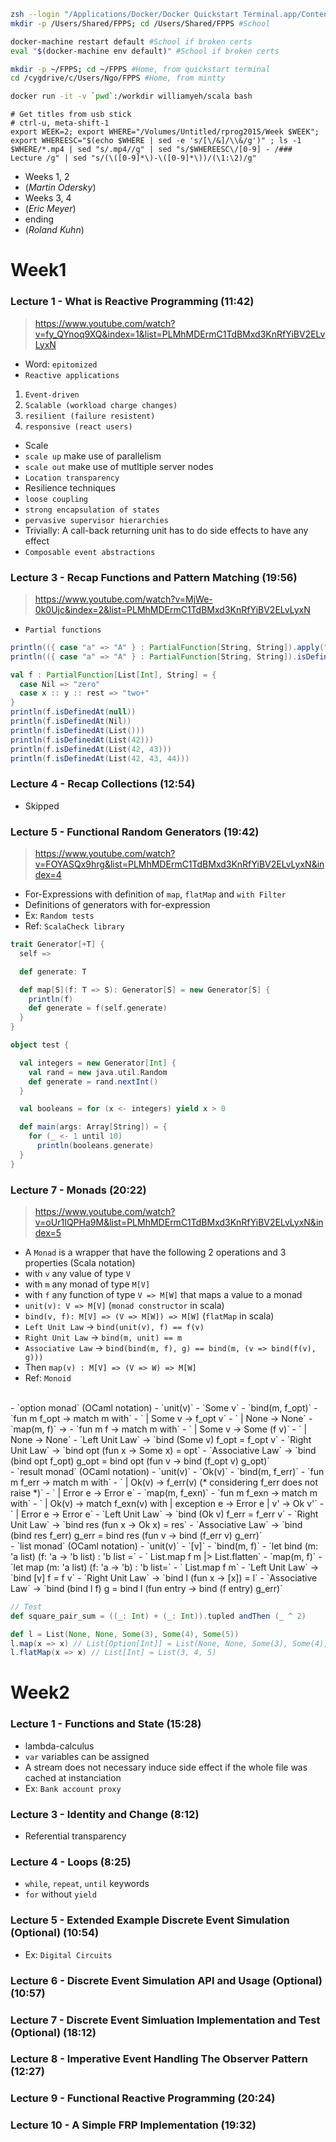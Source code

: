 <!-- *********************************************************************** -->
<!--                                                                         -->
<!--                                                      :::      ::::::::  -->
<!-- Principles_of_Reactive_Programming.md              :+:      :+:    :+:  -->
<!--                                                  +:+ +:+         +:+    -->
<!-- By: ngoguey <ngoguey@student.42.fr>            +#+  +:+       +#+       -->
<!--                                              +#+#+#+#+#+   +#+          -->
<!-- Created: 2016/07/25 08:32:25 by ngoguey           #+#    #+#            -->
<!-- Updated: 2016/07/26 11:51:17 by ngoguey          ###   ########.fr      -->
<!--                                                                         -->
<!-- *********************************************************************** -->

```sh
zsh --login "/Applications/Docker/Docker Quickstart Terminal.app/Contents/Resources/Scripts/start.sh" #School
mkdir -p /Users/Shared/FPPS; cd /Users/Shared/FPPS #School

docker-machine restart default #School if broken certs
eval "$(docker-machine env default)" #School if broken certs

mkdir -p ~/FPPS; cd ~/FPPS #Home, from quickstart terminal
cd /cygdrive/c/Users/Ngo/FPPS #Home, from mintty

docker run -it -v `pwd`:/workdir williamyeh/scala bash
```

```
# Get titles from usb stick
# ctrl-u, meta-shift-1
export WEEK=2; export WHERE="/Volumes/Untitled/rprog2015/Week $WEEK"; export WHEREESC="$(echo $WHERE | sed -e 's/[\/&]/\\&/g')" ; ls -1 $WHERE/*.mp4 | sed "s/.mp4//g" | sed "s/$WHEREESC\/[0-9] - /### Lecture /g" | sed "s/(\([0-9]*\)-\([0-9]*\))/(\1:\2)/g"
```

- Weeks 1, 2
 - (_Martin Odersky_)
- Weeks 3, 4
 - (_Eric Meyer_)
- ending
 - (_Roland Kuhn_)

# Week1

### Lecture 1 - What is Reactive Programming (11:42)
> https://www.youtube.com/watch?v=fy_QYnoq9XQ&index=1&list=PLMhMDErmC1TdBMxd3KnRfYiBV2ELvLyxN

- Word: `epitomized`
- `Reactive applications`
 1. `Event-driven`
 2. `Scalable (workload charge changes)`
 3. `resilient (failure resistent)`
 4. `responsive (react users)`
- Scale
 - `scale up` make use of parallelism
 - `scale out` make use of mutltiple server nodes
- `Location transparency`
- Resilience techniques
 - `loose coupling`
 - `strong encapsulation of states`
 - `pervasive supervisor hierarchies`
- Trivially: A call-back returning unit has to do side effects to have any effect
- `Composable event abstractions`


### Lecture 3 - Recap Functions and Pattern Matching (19:56)
> https://www.youtube.com/watch?v=MjWe-0k0Ujc&index=2&list=PLMhMDErmC1TdBMxd3KnRfYiBV2ELvLyxN

- `Partial functions`
```scala
println(({ case "a" => "A" } : PartialFunction[String, String]).apply("a"))
println(({ case "a" => "A" } : PartialFunction[String, String]).isDefinedAt("a"))

val f : PartialFunction[List[Int], String] = {
  case Nil => "zero"
  case x :: y :: rest => "two+"
}
println(f.isDefinedAt(null))
println(f.isDefinedAt(Nil))
println(f.isDefinedAt(List()))
println(f.isDefinedAt(List(42)))
println(f.isDefinedAt(List(42, 43)))
println(f.isDefinedAt(List(42, 43, 44)))
```

### Lecture 4 - Recap Collections (12:54)
- Skipped

### Lecture 5 - Functional Random Generators (19:42)
> https://www.youtube.com/watch?v=FOYASQx9hrg&list=PLMhMDErmC1TdBMxd3KnRfYiBV2ELvLyxN&index=4

- For-Expressions with definition of `map`, `flatMap` and `with Filter`
- Definitions of generators with for-expression
- Ex: `Random tests`
- Ref: `ScalaCheck library`
```scala
trait Generator[+T] {
  self =>

  def generate: T

  def map[S](f: T => S): Generator[S] = new Generator[S] {
    println(f)
    def generate = f(self.generate)
  }
}

object test {

  val integers = new Generator[Int] {
    val rand = new java.util.Random
    def generate = rand.nextInt()
  }

  val booleans = for (x <- integers) yield x > 0

  def main(args: Array[String]) = {
    for (_ <- 1 until 10)
      println(booleans.generate)
  }
}
```

### Lecture 7 - Monads (20:22)
> https://www.youtube.com/watch?v=oUr1IQPHa9M&list=PLMhMDErmC1TdBMxd3KnRfYiBV2ELvLyxN&index=5

- A `Monad` is a wrapper that have the following 2 operations and 3 properties (Scala notation)
 - with `v` any value of type `V`
 - with `m` any monad of type `M[V]`
 - with `f` any function of type `V => M[W]` that maps a value to a monad
 - `unit(v): V => M[V]` (`monad constructor` in scala)
 - `bind(v, f): M[V] => (V => M[W]) => M[W]` (`flatMap` in scala)
 - `Left Unit Law` -> `bind(unit(v), f) == f(v)`
 - `Right Unit Law` -> `bind(m, unit) == m`
 - `Associative Law` -> `bind(bind(m, f), g) == bind(m, (v => bind(f(v), g)))`
- Then `map(v) : M[V] => (V => W) => M[W]`
- Ref: `Monoid`

<BR>
- `option monad` (OCaml notation)
 - `unit(v)`
     - `Some v`
 - `bind(m, f_opt)`
     - `fun m f_opt -> match m with`
	 - `  | Some v -> f_opt v`
	 - `  | None -> None`
 - `map(m, f)` ->
     - `fun m f -> match m with`
	 - `  | Some v -> Some (f v)`
	 - `  | None -> None`
 - `Left Unit Law` -> `bind (Some v) f_opt = f_opt v`
 - `Right Unit Law` -> `bind opt (fun x -> Some x) = opt`
 - `Associative Law` -> `bind (bind opt f_opt) g_opt = bind opt (fun v -> bind (f_opt v) g_opt)`

<BR>
- `result monad` (OCaml notation)
 - `unit(v)`
     - `Ok(v)`
 - `bind(m, f_err)`
     - `fun m f_err -> match m with`
	 - `  | Ok(v) -> f_err(v) (* considering f_err does not raise *)`
	 - `  | Error e -> Error e`
 - `map(m, f_exn)`
     - `fun m f_exn -> match m with`
	 - `  | Ok(v) -> match f_exn(v) with | exception e -> Error e | v' -> Ok v'`
	 - `  | Error e -> Error e`
 - `Left Unit Law` -> `bind (Ok v) f_err = f_err v`
 - `Right Unit Law` -> `bind res (fun x -> Ok x) = res`
 - `Associative Law` -> `bind (bind res f_err) g_err = bind res (fun v -> bind (f_err v) g_err)`

<BR>
- `list monad` (OCaml notation)
 - `unit(v)`
     - `[v]`
 - `bind(m, f)`
     - `let bind (m: 'a list) (f: 'a -> 'b list) : 'b list =`
	 - `  List.map f m |> List.flatten`
 - `map(m, f)`
     - `let map (m: 'a list) (f: 'a -> 'b) : 'b list=`
	 - `  List.map f m`
 - `Left Unit Law` -> `bind [v] f = f v`
 - `Right Unit Law` -> `bind l (fun x -> [x]) = l`
 - `Associative Law` -> `bind (bind l f) g = bind l (fun entry -> bind (f entry) g_err)`

```scala
// Test
def square_pair_sum = ((_: Int) + (_: Int)).tupled andThen (_ ^ 2)

def l = List(None, None, Some(3), Some(4), Some(5))
l.map(x => x) // List[Option[Int]] = List(None, None, Some(3), Some(4), Some(5))
l.flatMap(x => x) // List[Int] = List(3, 4, 5)
```

# Week2

### Lecture 1 - Functions and State (15:28)
- lambda-calculus
- `var` variables can be assigned
- A stream does not necessary induce side effect if the whole file was cached at instanciation
- Ex: `Bank account proxy`

### Lecture 3 - Identity and Change (8:12)
- Referential transparency

### Lecture 4 - Loops (8:25)
- `while`, `repeat`, `until` keywords
- `for` without `yield`

### Lecture 5 - Extended Example Discrete Event Simulation (Optional) (10:54)
- Ex: `Digital Circuits`

### Lecture 6 - Discrete Event Simulation API and Usage (Optional) (10:57)

### Lecture 7 - Discrete Event Simluation Implementation and Test (Optional) (18:12)

### Lecture 8 - Imperative Event Handling The Observer Pattern (12:27)

### Lecture 9 - Functional Reactive Programming (20:24)

### Lecture 10 - A Simple FRP Implementation (19:32)
